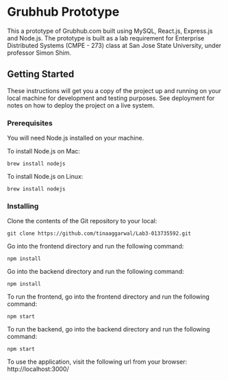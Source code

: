 # Grubhub Prototype

This a prototype of Grubhub.com built using MySQL, React.js, Express.js and Node.js. The prototype is built as a lab requirement for Enterprise Distributed Systems (CMPE - 273) class at San Jose State University, under professor Simon Shim.

## Getting Started

These instructions will get you a copy of the project up and running on your local machine for development and testing purposes. See deployment for notes on how to deploy the project on a live system.

### Prerequisites

You will need Node.js installed on your machine.

To install Node.js on Mac:
```
brew install nodejs
```

To install Node.js on Linux:
```
brew install nodejs
```

### Installing

Clone the contents of the Git repository to your local:
```
git clone https://github.com/tinaaggarwal/Lab3-013735592.git
```
Go into the frontend directory and run the following command:
```
npm install
```

Go into the backend directory and run the following command:
```
npm install
```

To run the frontend, go into the frontend directory and run the following command:
```
npm start
```

To run the backend, go into the backend directory and run the following command:
```
npm start
```

To use the application, visit the following url from your browser: http://localhost:3000/
